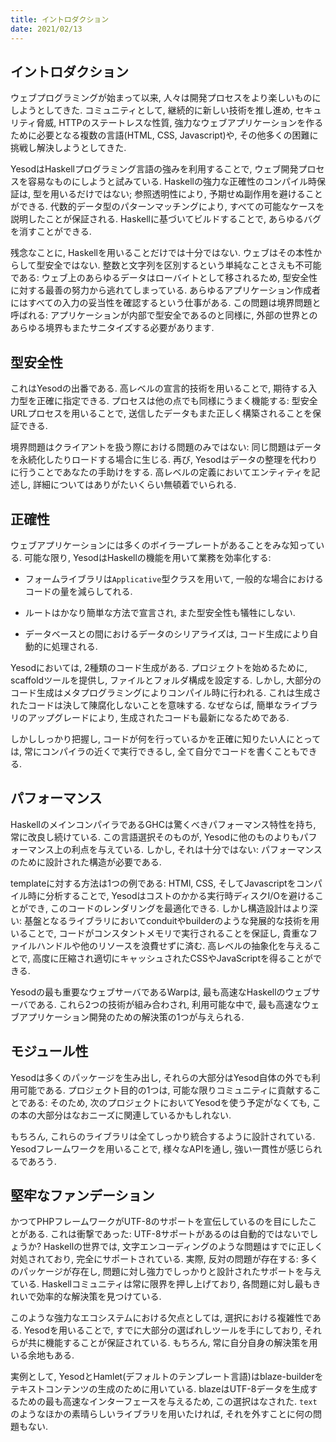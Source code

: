 ```yaml
---
title: イントロダクション
date: 2021/02/13
---
```


## イントロダクション

ウェブプログラミングが始まって以来, 人々は開発プロセスをより楽しいものにしようとしてきた. コミュニティとして, 継続的に新しい技術を推し進め, セキュリティ脅威, HTTPのステートレスな性質, 強力なウェブアプリケーションを作るために必要となる複数の言語(HTML, CSS, Javascript)や, その他多くの困難に挑戦し解決しようとしてきた. 

YesodはHaskellプログラミング言語の強みを利用することで, ウェブ開発プロセスを容易なものにしようと試みている. Haskellの強力な正確性のコンパイル時保証は, 型を用いるだけではない; 参照透明性により, 予期せぬ副作用を避けることができる. 代数的データ型のパターンマッチングにより, すべての可能なケースを説明したことが保証される. Haskellに基づいてビルドすることで, あらゆるバグを消すことができる. 

残念なことに, Haskellを用いることだけでは十分ではない. ウェブはその本性からして型安全ではない. 整数と文字列を区別するという単純なことさえも不可能である: ウェブ上のあらゆるデータはローバイトとして移されるため, 型安全性に対する最善の努力から逃れてしまっている. あらゆるアプリケーション作成者にはすべての入力の妥当性を確認するという仕事がある. この問題は境界問題と呼ばれる: アプリケーションが内部で型安全であるのと同様に, 外部の世界とのあらゆる境界もまたサニタイズする必要があります.

## 型安全性

これはYesodの出番である. 高レベルの宣言的技術を用いることで, 期待する入力型を正確に指定できる. プロセスは他の点でも同様にうまく機能する: 型安全URLプロセスを用いることで, 送信したデータもまた正しく構築されることを保証できる. 

境界問題はクライアントを扱う際における問題のみではない: 同じ問題はデータを永続化したりロードする場合に生じる. 再び, Yesodはデータの整理を代わりに行うことであなたの手助けをする. 高レベルの定義においてエンティティを記述し, 詳細についてはありがたいくらい無頓着でいられる.

## 正確性

ウェブアプリケーションには多くのボイラープレートがあることをみな知っている. 可能な限り, YesodはHaskellの機能を用いて業務を効率化する:

- フォームライブラリは`Applicative`型クラスを用いて, 一般的な場合におけるコードの量を減らしてれる.

- ルートはかなり簡単な方法で宣言され, また型安全性も犠牲にしない.

- データベースとの間におけるデータのシリアライズは, コード生成により自動的に処理される. 

Yesodにおいては, 2種類のコード生成がある. プロジェクトを始めるために, scaffoldツールを提供し, ファイルとフォルダ構成を設定する. しかし, 大部分のコード生成はメタプログラミングによりコンパイル時に行われる. これは生成されたコードは決して陳腐化しないことを意味する. なぜならば, 簡単なライブラリのアップグレードにより, 生成されたコードも最新になるためである. 

しかししっかり把握し, コードが何を行っているかを正確に知りたい人にとっては, 常にコンパイラの近くで実行できるし, 全て自分でコードを書くこともできる. 

## パフォーマンス

HaskellのメインコンパイラであるGHCは驚くべきパフォーマンス特性を持ち, 常に改良し続けている. この言語選択そのものが, Yesodに他のものよりもパフォーマンス上の利点を与えている. しかし, それは十分ではない: パフォーマンスのために設計された構造が必要である. 

templateに対する方法は1つの例である: HTMl, CSS, そしてJavascriptをコンパイル時に分析することで, Yesodはコストのかかる実行時ディスクI/Oを避けることができ, このコードのレンダリングを最適化できる. しかし構造設計はより深い: 基盤となるライブラリにおいてconduitやbuilderのような発展的な技術を用いることで, コードがコンスタントメモリで実行されることを保証し, 貴重なファイルハンドルや他のリソースを浪費せずに済む. 高レベルの抽象化を与えることで, 高度に圧縮され適切にキャッシュされたCSSやJavaScriptを得ることができる. 

Yesodの最も重要なウェブサーバであるWarpは, 最も高速なHaskellのウェブサーバである. これら2つの技術が組み合わされ, 利用可能な中で, 最も高速なウェブアプリケーション開発のための解決策の1つが与えられる. 

## モジュール性

Yesodは多くのパッケージを生み出し, それらの大部分はYesod自体の外でも利用可能である. プロジェクト目的の1つは, 可能な限りコミュニティに貢献することである: そのため, 次のプロジェクトにおいてYesodを使う予定がなくても, この本の大部分はなおニーズに関連しているかもしれない.

もちろん, これらのライブラリは全てしっかり統合するように設計されている. Yesodフレームワークを用いることで, 様々なAPIを通し, 強い一貫性が感じられるであろう. 

## 堅牢なファンデーション

かつてPHPフレームワークがUTF-8のサポートを宣伝しているのを目にしたことがある. これは衝撃であった: UTF-8サポートがあるのは自動的ではないでしょうか? Haskellの世界では, 文字エンコーディングのような問題はすでに正しく対処されており, 完全にサポートされている. 実際, 反対の問題が存在する: 多くのパッケージが存在し, 問題に対し強力でしっかりと設計されたサポートを与えている. Haskellコミュニティは常に限界を押し上げており, 各問題に対し最もきれいで効率的な解決策を見つけている. 

このような強力なエコシステムにおける欠点としては, 選択における複雑性である. Yesodを用いることで, すでに大部分の選ばれしツールを手にしており, それらが共に機能することが保証されている. もちろん, 常に自分自身の解決策を用いる余地もある. 

実例として, YesodとHamlet(デフォルトのテンプレート言語)はblaze-builderをテキストコンテンツの生成のために用いている. blazeはUTF-8データを生成するための最も高速なインターフェースを与えるため, この選択はなされた. `text`のようなほかの素晴らしいライブラリを用いたければ, それを外すことに何の問題もない. 
